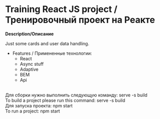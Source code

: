 # Training React JS project / Тренировочный проект на Реакте


**Description/Описание**

Just some cards and user data handling.


+ Features / Примененные технологии:
  + React
  + Async stuff
  + Adaptive
  + BEM
  + Api
<br/> 
Для сборки нужно выполнить следующую команду: serve -s build<br/> 
To build a project please run this command: serve -s build<br/> 
Для запуска проекта: npm start<br/> 
To run a project: npm start<br/> 
